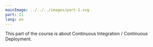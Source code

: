 ```yaml
---
mainImage: ../../../images/part-1.svg
part: 11
lang: en
---
```


<div class="intro">

This part of the course is about Continuous Integration / Continuous Deployment.

</div>